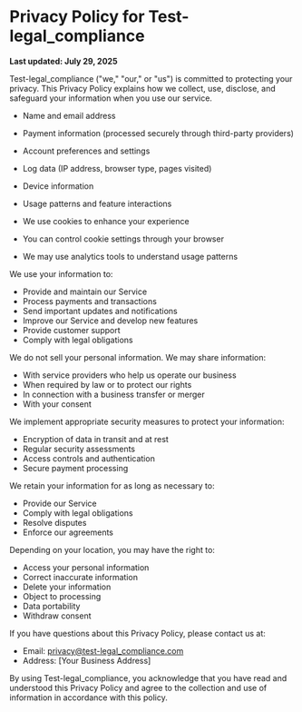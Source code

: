 # Privacy Policy for Test-legal_compliance

**Last updated: July 29, 2025**


Test-legal_compliance ("we," "our," or "us") is committed to protecting your privacy. This Privacy Policy explains how we collect, use, disclose, and safeguard your information when you use our service.


- Name and email address
- Payment information (processed securely through third-party providers)
- Account preferences and settings

- Log data (IP address, browser type, pages visited)
- Device information
- Usage patterns and feature interactions

- We use cookies to enhance your experience
- You can control cookie settings through your browser
- We may use analytics tools to understand usage patterns


We use your information to:
- Provide and maintain our Service
- Process payments and transactions
- Send important updates and notifications
- Improve our Service and develop new features
- Provide customer support
- Comply with legal obligations


We do not sell your personal information. We may share information:
- With service providers who help us operate our business
- When required by law or to protect our rights
- In connection with a business transfer or merger
- With your consent


We implement appropriate security measures to protect your information:
- Encryption of data in transit and at rest
- Regular security assessments
- Access controls and authentication
- Secure payment processing


We retain your information for as long as necessary to:
- Provide our Service
- Comply with legal obligations
- Resolve disputes
- Enforce our agreements


Depending on your location, you may have the right to:
- Access your personal information
- Correct inaccurate information
- Delete your information
- Object to processing
- Data portability
- Withdraw consent


If you have questions about this Privacy Policy, please contact us at:
- Email: privacy@test-legal_compliance.com
- Address: [Your Business Address]

By using Test-legal_compliance, you acknowledge that you have read and understood this Privacy Policy and agree to the collection and use of information in accordance with this policy.